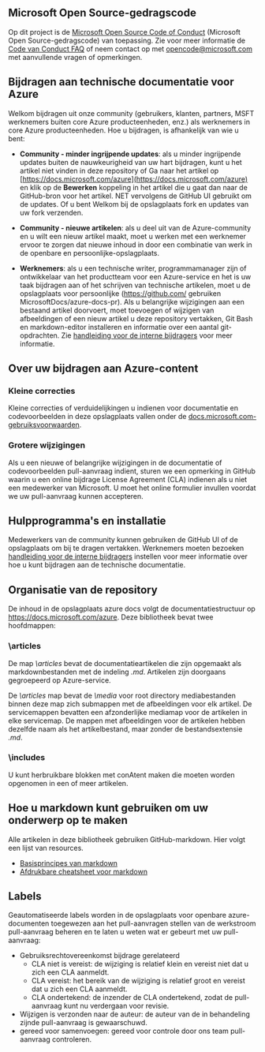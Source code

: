 ## <a name="microsoft-open-source-code-of-conduct"></a>Microsoft Open Source-gedragscode

Op dit project is de [Microsoft Open Source Code of Conduct](https://opensource.microsoft.com/codeofconduct/) (Microsoft Open Source-gedragscode) van toepassing.
Zie voor meer informatie de [Code van Conduct FAQ](https://opensource.microsoft.com/codeofconduct/faq/) of neem contact op met [ opencode@microsoft.com ](mailto:opencode@microsoft.com) met aanvullende vragen of opmerkingen.

## <a name="contribute-to-azure-technical-documentation"></a>Bijdragen aan technische documentatie voor Azure
Welkom bijdragen uit onze community (gebruikers, klanten, partners, MSFT werknemers buiten core Azure producteenheden, enz.) als werknemers in core Azure producteenheden. Hoe u bijdragen, is afhankelijk van wie u bent:

* **Community - minder ingrijpende updates**: als u minder ingrijpende updates buiten de nauwkeurigheid van uw hart bijdragen, kunt u het artikel niet vinden in deze repository of Ga naar het artikel op [https://docs.microsoft.com/azure](https://docs.microsoft.com/azure) en klik op de **Bewerken** koppeling in het artikel die u gaat dan naar de GitHub-bron voor het artikel. NET vervolgens de GitHub UI gebruikt om de updates. Of u bent Welkom bij de opslagplaats fork en updates van uw fork verzenden.

* **Community - nieuwe artikelen**: als u deel uit van de Azure-community en u wilt een nieuw artikel maakt, moet u werken met een werknemer ervoor te zorgen dat nieuwe inhoud in door een combinatie van werk in de openbare en persoonlijke-opslagplaats.

* **Werknemers**: als u een technische writer, programmamanager zijn of ontwikkelaar van het productteam voor een Azure-service en het is uw taak bijdragen aan of het schrijven van technische artikelen, moet u de opslagplaats voor persoonlijke (https://github.com/ gebruiken MicrosoftDocs/azure-docs-pr). Als u belangrijke wijzigingen aan een bestaand artikel doorvoert, moet toevoegen of wijzigen van afbeeldingen of een nieuw artikel u deze repository vertakken, Git Bash en markdown-editor installeren en informatie over een aantal git-opdrachten. Zie [handleiding voor de interne bijdragers](https://review.docs.microsoft.com/en-us/help/contribute/?branch=master) voor meer informatie.


## <a name="about-your-contributions-to-azure-content"></a>Over uw bijdragen aan Azure-content
### <a name="minor-corrections"></a>Kleine correcties
Kleine correcties of verduidelijkingen u indienen voor documentatie en codevoorbeelden in deze opslagplaats vallen onder de [docs.microsoft.com-gebruiksvoorwaarden](https://docs.microsoft.com/legal/termsofuse).

### <a name="larger-submissions"></a>Grotere wijzigingen
Als u een nieuwe of belangrijke wijzigingen in de documentatie of codevoorbeelden pull-aanvraag indient, sturen we een opmerking in GitHub waarin u een online bijdrage License Agreement (CLA) indienen als u niet een medewerker van Microsoft. U moet het online formulier invullen voordat we uw pull-aanvraag kunnen accepteren.

## <a name="tools-and-setup"></a>Hulpprogramma's en installatie
Medewerkers van de community kunnen gebruiken de GitHub UI of de opslagplaats om bij te dragen vertakken. Werknemers moeten bezoeken [handleiding voor de interne bijdragers](https://review.docs.microsoft.com/en-us/help/contribute/?branch=master) instellen voor meer informatie over hoe u kunt bijdragen aan de technische documentatie.

## <a name="repository-organization"></a>Organisatie van de repository
De inhoud in de opslagplaats azure docs volgt de documentatiestructuur op https://docs.microsoft.com/azure. Deze bibliotheek bevat twee hoofdmappen:

### <a name="articles"></a>\articles
De map *\articles* bevat de documentatieartikelen die zijn opgemaakt als markdownbestanden met de indeling *.md*. Artikelen zijn doorgaans gegroepeerd op Azure-service.

De *\articles* map bevat de *\media* voor root directory mediabestanden binnen deze map zich submappen met de afbeeldingen voor elk artikel.  De servicemappen bevatten een afzonderlijke mediamap voor de artikelen in elke servicemap. De mappen met afbeeldingen voor de artikelen hebben dezelfde naam als het artikelbestand, maar zonder de bestandsextensie *.md*.

### <a name="includes"></a>\includes
U kunt herbruikbare blokken met conAtent maken die moeten worden opgenomen in een of meer artikelen. 

## <a name="how-to-use-markdown-to-format-your-topic"></a>Hoe u markdown kunt gebruiken om uw onderwerp op te maken
Alle artikelen in deze bibliotheek gebruiken GitHub-markdown.  Hier volgt een lijst van resources.

* [Basisprincipes van markdown](https://help.github.com/articles/markdown-basics/)
* [Afdrukbare cheatsheet voor markdown](https://guides.github.com/pdfs/markdown-cheatsheet-online.pdf)


## <a name="labels"></a>Labels
Geautomatiseerde labels worden in de opslagplaats voor openbare azure-documenten toegewezen aan het pull-aanvragen stellen van de werkstroom pull-aanvraag beheren en te laten u weten wat er gebeurt met uw pull-aanvraag:

* Gebruiksrechtovereenkomst bijdrage gerelateerd
  * CLA niet is vereist: de wijziging is relatief klein en vereist niet dat u zich een CLA aanmeldt.
  * CLA vereist: het bereik van de wijziging is relatief groot en vereist dat u zich een CLA aanmeldt.
  * CLA ondertekend: de inzender de CLA ondertekend, zodat de pull-aanvraag kunt nu verdergaan voor revisie.
* Wijzigen is verzonden naar de auteur: de auteur van de in behandeling zijnde pull-aanvraag is gewaarschuwd.
* gereed voor samenvoegen: gereed voor controle door ons team pull-aanvraag controleren.


